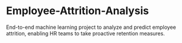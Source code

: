 # Employee-Attrition-Analysis
End-to-end machine learning project to analyze and predict employee attrition, enabling HR teams to take proactive retention measures.

